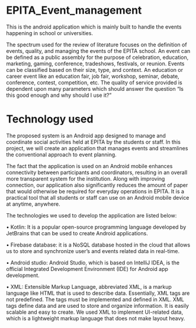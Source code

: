 # EPITA_Event_management
This is the android application which is mainly built to handle the events happening in school or universities.

The spectrum used for the review of literature focuses on the definition of events, quality, and managing the events of the EPITA school. An event can be defined as a public assembly for the purpose of celebration, education, marketing, gaming, conference, tradeshows, festivals, or reunion. Events can be classified based on their size, type, and context. An education or career event like an education fair, job fair, workshop, seminar, debate, conference, contest, competition, etc. The quality of service provided is dependent upon many parameters which should answer the question “Is this good enough and why should I use it?”

# Technology used

The proposed system is an Android app designed to manage and coordinate social activities held at EPITA by the students or staff. In this project, we will create an application that manages events and streamlines the conventional approach to event planning. 
 
The fact that the application is used on an Android mobile enhances connectivity between participants and coordinators, resulting in an overall more transparent system for the institution. Along with improving connection, our application also significantly reduces the amount of paper that would otherwise be required for everyday operations in EPITA. It is a practical tool that all students or staff can use on an Android mobile device at anytime, anywhere. 
 
The technologies we used to develop the application are listed below:  
 
•	Kotlin: It is a popular open-source programming language developed by JetBrains that can be used to create Android applications. 
 
•	Firebase database: it is a NoSQL database hosted in the cloud that allows us to store and synchronize user’s and events related data in real-time. 
 
•	Android studio: Android Studio, which is based on IntelliJ IDEA, is the official Integrated Development Environment (IDE) for Android app development. 
 
•	XML: Extensible Markup Language, abbreviated XML, is a markup language like HTML that is used to describe data. Essentially, XML tags are not predefined. The tags must be implemented and defined in XML. XML tags define data and are used to store and organize information. It is easily scalable and easy to create. We used XML to implement UI-related data, which is a lightweight markup language that does not make layout heavy. 
